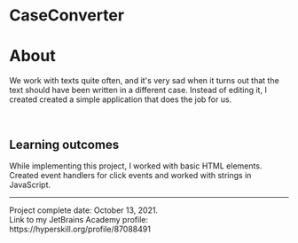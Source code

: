 # CaseConverter
<h1>About</h1>
<p>We work with texts quite often, and it's very sad when it turns out that the text should have been written in a different case. Instead of editing it, I created created a simple application that does the job for us.</p>
<br>
<h2>Learning outcomes</h2>
<p>While implementing this project, I worked with basic HTML elements. Created event handlers for click events and worked with strings in JavaScript.</p>
<hr>
Project complete date: October 13, 2021.<br>
Link to my JetBrains Academy profile: https://hyperskill.org/profile/87088491
